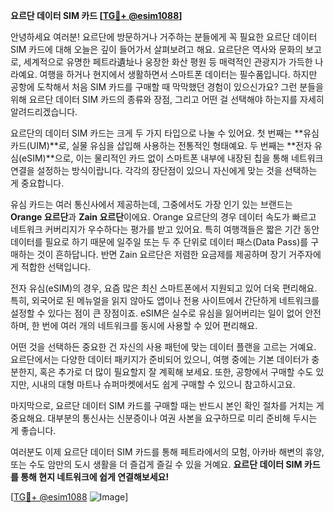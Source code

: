 **요르단 데이터 SIM 카드 [[TG💪+ @esim1088](https://t.me/s/esim1088)]**

안녕하세요 여러분! 요르단에 방문하거나 거주하는 분들에게 꼭 필요한 요르단 데이터 SIM 카드에 대해 오늘은 깊이 들어가서 살펴보려고 해요. 요르단은 역사와 문화의 보고로, 세계적으로 유명한 페트라遺址나 웅장한 화산 평원 등 매력적인 관광지가 가득한 나라예요. 여행을 하거나 현지에서 생활하면서 스마트폰 데이터는 필수품입니다. 하지만 공항에 도착해서 처음 SIM 카드를 구매할 때 막막했던 경험이 있으신가요? 그런 분들을 위해 요르단 데이터 SIM 카드의 종류와 장점, 그리고 어떤 걸 선택해야 하는지를 자세히 알려드리겠습니다.

요르단의 데이터 SIM 카드는 크게 두 가지 타입으로 나눌 수 있어요. 첫 번째는 **유심 카드(UIM)**로, 실물 유심을 삽입해 사용하는 전통적인 형태예요. 두 번째는 **전자 유심(eSIM)**으로, 이는 물리적인 카드 없이 스마트폰 내부에 내장된 칩을 통해 네트워크 연결을 설정하는 방식이랍니다. 각각의 장단점이 있으니 자신에게 맞는 것을 선택하는 게 중요합니다.

유심 카드는 여러 통신사에서 제공하는데, 그중에서도 가장 인기 있는 브랜드는 **Orange 요르단**과 **Zain 요르단**이에요. Orange 요르단의 경우 데이터 속도가 빠르고 네트워크 커버리지가 우수하다는 평가를 받고 있어요. 특히 여행객들은 짧은 기간 동안 데이터를 필요로 하기 때문에 일주일 또는 두 주 단위로 데이터 패스(Data Pass)를 구매하는 것이 흔하답니다. 반면 Zain 요르단은 저렴한 요금제를 제공하며 장기 거주자에게 적합한 선택입니다.

전자 유심(eSIM)의 경우, 요즘 많은 최신 스마트폰에서 지원되고 있어 더욱 편리해요. 특히, 외국어로 된 메뉴얼을 읽지 않아도 앱이나 전용 사이트에서 간단하게 네트워크를 설정할 수 있다는 점이 큰 장점이죠. eSIM은 실수로 유심을 잃어버리는 일이 없어 안전하며, 한 번에 여러 개의 네트워크를 동시에 사용할 수 있어 편리해요.

어떤 것을 선택하든 중요한 건 자신의 사용 패턴에 맞는 데이터 플랜을 고르는 거예요. 요르단에서는 다양한 데이터 패키지가 준비되어 있으니, 여행 중에는 기본 데이터가 충분한지, 혹은 추가로 더 많이 필요할지 잘 계획해 보세요. 또한, 공항에서 구매할 수도 있지만, 시내의 대형 마트나 슈퍼마켓에서도 쉽게 구매할 수 있으니 참고하시고요.

마지막으로, 요르단 데이터 SIM 카드를 구매할 때는 반드시 본인 확인 절차를 거치는 게 중요해요. 대부분의 통신사는 신분증이나 여권 사본을 요구하므로 미리 준비해 두시는 게 좋습니다.

여러분도 이제 요르단 데이터 SIM 카드를 통해 페트라에서의 모험, 아카바 해변의 휴양, 또는 수도 암만의 도시 생활을 더 즐겁게 즐길 수 있을 거예요. **요르단 데이터 SIM 카드를 통해 현지 네트워크에 쉽게 연결해보세요!** 

[[TG💪+ @esim1088](https://t.me/s/esim1088) ![Image](https://i.postimg.cc/Y0z9fWf4/image.png)]